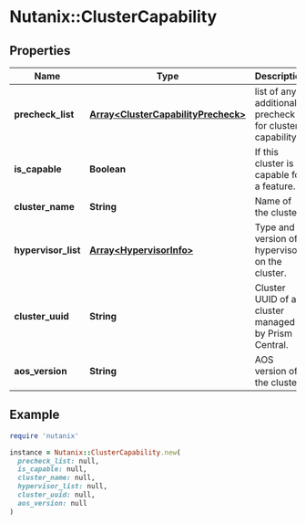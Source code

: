 # Nutanix::ClusterCapability

## Properties

| Name | Type | Description | Notes |
| ---- | ---- | ----------- | ----- |
| **precheck_list** | [**Array&lt;ClusterCapabilityPrecheck&gt;**](ClusterCapabilityPrecheck.md) | list of any additional precheck for cluster capability | [optional] |
| **is_capable** | **Boolean** | If this cluster is capable for a feature. | [optional] |
| **cluster_name** | **String** | Name of the cluster. | [optional] |
| **hypervisor_list** | [**Array&lt;HypervisorInfo&gt;**](HypervisorInfo.md) | Type and version of hypervisors on the cluster. | [optional] |
| **cluster_uuid** | **String** | Cluster UUID of a cluster managed by Prism Central.  | [optional] |
| **aos_version** | **String** | AOS version of the cluster. | [optional] |

## Example

```ruby
require 'nutanix'

instance = Nutanix::ClusterCapability.new(
  precheck_list: null,
  is_capable: null,
  cluster_name: null,
  hypervisor_list: null,
  cluster_uuid: null,
  aos_version: null
)
```

